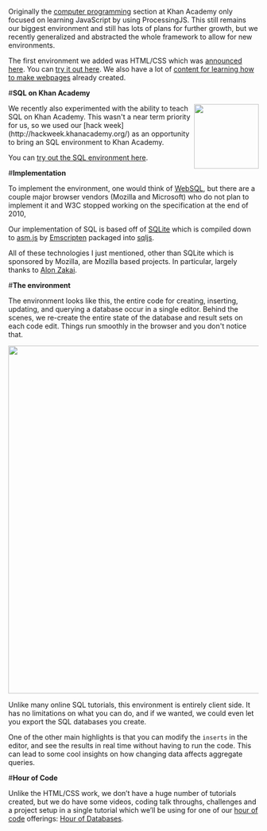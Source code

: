 Originally the [computer programming](https://www.khanacademy.org/computing/computer-programming) section at Khan Academy only focused on learning JavaScript by using ProcessingJS.  This still remains our biggest environment and still has lots of plans for further growth, but we recently generalized and abstracted the whole framework to allow for new environments.

The first environment we added was HTML/CSS which was [announced here](http://cs-blog.khanacademy.org/2014/11/learn-how-to-make-webpages-with-html.html).  You can [try it out here](https://www.khanacademy.org/computer-programming/new/webpage). We also have a lot of [content for learning how to make webpages](https://www.khanacademy.org/computing/computer-programming/html-css) already created.


#**SQL on Khan Academy**

<img src="http://www.brianbondy.com/static/img/blogpost_168/sql.png" style="float:right; width:130px">
We recently also experimented with the ability to teach SQL on Khan Academy.  This wasn't a near term priority for us, so we used our [hack week](http://hackweek.khanacademy.org/) as an opportunity to bring an SQL environment to Khan Academy.  

You can [try out the SQL environment here](https://www.khanacademy.org/computer-programming/hack-week-projects-database/6421938156339200).

#**Implementation**

To implement the environment, one would think of [WebSQL](http://caniuse.com/#feat=sql-storage), but there are a couple major browser vendors (Mozilla and Microsoft) who do not plan to implement it and W3C stopped working on the specification at the end of 2010,

Our implementation of SQL is based off of [SQLite](https://www.sqlite.org/) which is compiled down to [asm.js](http://asmjs.org/) by [Emscripten](https://github.com/kripken/emscripten) packaged into [sqljs](https://github.com/kripken/sql.js/).  

All of these technologies I just mentioned, other than SQLite which is sponsored by Mozilla, are Mozilla based projects.  In particular, largely thanks to [Alon Zakai](http://mozakai.blogspot.ca/). 

#**The environment**

The environment looks like this, the entire code for creating, inserting, updating, and querying a database occur in a single editor. Behind the scenes, we re-create the entire state of the database and result sets on each code edit.  Things run smoothly in the browser and you don't notice that.

<img src="http://www.brianbondy.com/static/img/blogpost_168/sql-env.png" style="width:700px">


Unlike many online SQL tutorials, this environment is entirely client side.  It has no limitations on what you can do, and if we wanted, we could even let you export the SQL databases you create.

One of the other main highlights is that you can modify the `inserts` in the editor, and see the results in real time without having to run the code.  This can lead to some cool insights on how changing data affects aggregate queries.

#**Hour of Code**

Unlike the HTML/CSS work, we don’t have a huge number of tutorials created, but we do have some videos, coding talk throughs, challenges and a project setup in a single tutorial which we’ll be using for one of our [hour of code](https://www.khanacademy.org/hourofcode)
 offerings: [Hour of Databases](https://www.khanacademy.org/computing/hour-of-code/hour-of-sql/v/welcome-to-sql).
